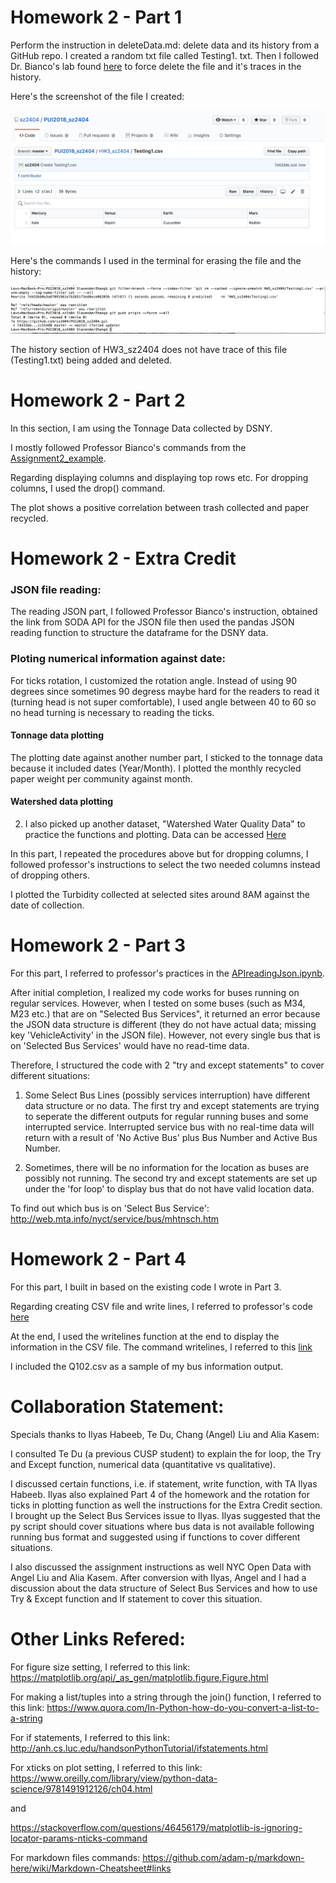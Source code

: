 # Homework 2 - Part 1
Perform the instruction in deleteData.md: delete data and its history from a GitHub repo.
I created a random txt file called Testing1. txt. Then I followed Dr. Bianco's lab found [here](https://github.com/fedhere/PUI2018_fb55/blob/master/HW3_fb55/deleteData.md) to force delete the file and it's traces in the history. 

Here's the screenshot of the file I created:

![Alt text](../HW2_sz2404/Testing_File.png)

Here's the commands I used in the terminal for erasing the file and the history:

![Alt text](../HW2_sz2404/Terminal_Commands.png)

The history section of HW3_sz2404 does not have trace of this file (Testing1.txt) being added and deleted. 

# Homework 2 - Part 2
In this section, I am using the Tonnage Data collected by DSNY. 

I mostly followed Professor Bianco's commands from the [Assignment2_example](https://github.com/fedhere/PUI2018_fb55/blob/master/HW3_fb55/Assignment2_example.ipynb). 

Regarding displaying columns and displaying top rows etc. For dropping columns, I used the drop() command. 

The plot shows a positive correlation between trash collected and paper recycled.

# Homework 2 - Extra Credit
### JSON file reading: 
The reading JSON part, I followed Professor Bianco's instruction, obtained the link from SODA API for the JSON file then used the pandas JSON reading function to structure the dataframe for the DSNY data. 

### Ploting numerical information against date:
For ticks rotation, I customized the rotation angle. Instead of using 90 degrees since sometimes 90 degress maybe hard for the readers to read it (turning head is not super comfortable), I used angle between 40 to 60 so no head turning is necessary to reading the ticks. 
#### Tonnage data plotting
The plotting date against another number part, I sticked to the tonnage data because it included dates (Year/Month). I plotted the monthly recycled paper weight per community against month.

#### Watershed data plotting
2. I also picked up another dataset, "Watershed Water Quality Data" to practice the functions and plotting. Data can be accessed [Here](https://data.cityofnewyork.us/Environment/Watershed-Water-Quality-Data/y43c-5n92/data)

In this part, I repeated the procedures above but for dropping columns, I followed professor's instructions to select the two needed columns instead of dropping others. 

I plotted the Turbidity collected at selected sites around 8AM against the date of collection. 


# Homework 2 - Part 3
For this part, I referred to professor's practices in the [APIreadingJson.ipynb](https://github.com/fedhere/PUI2018_fb55/blob/master/Lab3_fb55/APIreadingJson.ipynb). 

After initial completion, I realized my code works for buses running on regular services. However, when I tested on some buses (such as M34, M23 etc.) that are on "Selected Bus Services", it returned an error because the JSON data structure is different (they do not have actual data; missing key 'VehicleActivity' in the JSON file). However, not every single bus that is on 'Selected Bus Services' would have no read-time data. 

Therefore, I structured the code with 2 "try and except statements" to cover different situations:
1. Some Select Bus Lines (possibly services interruption) have different data structure or no data. The first try and except statements are trying to seperate the different outputs for regular running buses and some interrupted service. Interrupted service bus with no real-time data will return with a result of 'No Active Bus' plus Bus Number and Active Bus Number. 

2. Sometimes, there will be no information for the location as buses are possibly not running. The second try and except statements are set up under the 'for loop' to display bus that do not have valid location data.

To find out which bus is on 'Select Bus Service': http://web.mta.info/nyct/service/bus/mhtnsch.htm

# Homework 2 - Part 4
For this part, I built in based on the existing code I wrote in Part 3. 

Regarding creating CSV file and write lines, I referred to professor's code [here]( https://github.com/fedhere/PUI2018_fb55/blob/master/Lab3_fb55/aSimplePythonThatWritesToCSV.py)

At the end, I used the writelines function at the end to display the information in the CSV file. The command writelines, I referred to this [link](http://www.pitt.edu/~naraehan/python2/reading_writing_methods.html)

I included the Q102.csv as a sample of my bus information output. 
    

# Collaboration Statement:
Specials thanks to Ilyas Habeeb, Te Du, Chang (Angel) Liu and Alia Kasem:

I consulted Te Du (a previous CUSP student) to explain the for loop, the Try and Except function, numerical data (quantitative vs qualitative).

I discussed certain functions, i.e. if statement, write function, with TA Ilyas Habeeb. Ilyas also explained Part 4 of the homework and the rotation for ticks in plotting function as well the instructions for the Extra Credit section. I brought up the Select Bus Services issue to Ilyas. Ilyas suggested that the py script should cover situations where bus data is not available following running bus format and suggested using if functions to cover different situations. 

I also discussed the assignment instructions as well NYC Open Data with Angel Liu and Alia Kasem. After conversion with Ilyas, Angel and I had a discussion about the data structure of Select Bus Services and how to use Try & Except function and If statement to cover this situation. 


# Other Links Refered:

For figure size setting, I referred to this link: 
https://matplotlib.org/api/_as_gen/matplotlib.figure.Figure.html

For making a list/tuples into a string through the join() function, I referred to this link:
https://www.quora.com/In-Python-how-do-you-convert-a-list-to-a-string

For if statements, I referred to this link:
http://anh.cs.luc.edu/handsonPythonTutorial/ifstatements.html

For xticks on plot setting, I referred to this link: 
https://www.oreilly.com/library/view/python-data-science/9781491912126/ch04.html

and 

https://stackoverflow.com/questions/46456179/matplotlib-is-ignoring-locator-params-nticks-command

For markdown files commands: 
https://github.com/adam-p/markdown-here/wiki/Markdown-Cheatsheet#links


